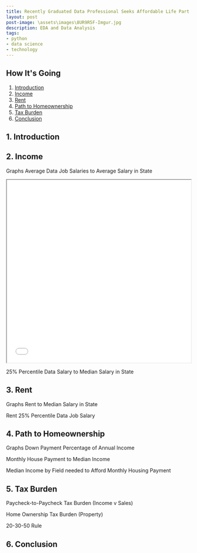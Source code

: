 ```yaml
---
title: Recently Graduated Data Professional Seeks Affordable Life Part 2
layout: post
post-image: \assets\images\8UR9R5F-Imgur.jpg
description: EDA and Data Analysis
tags:
- python
- data science
- technology
---
```


## How It's Going

1. [Introduction](#1-introduction)
2. [Income](#2-income)
3. [Rent](#3-rent)
4. [Path to Homeownership](#4-path-to-homeownership)
5. [Tax Burden](#3-tax-burden)
6. [Conclusion](#6-conclusion)


## 1. Introduction

## 2. Income

Graphs
Average Data Job Salaries to Average Salary in State
<iframe src="assets/images/Income_Comp.html" width="100%" height="500px"></iframe>

25% Percentile Data Salary to Median Salary in State

## 3. Rent

Graphs
Rent to Median Salary in State

Rent 25% Percentile Data Job Salary

## 4. Path to Homeownership

Graphs
Down Payment Percentage of Annual Income

Monthly House Payment to Median Income

Median Income by Field needed to Afford Monthly Housing Payment

## 5. Tax Burden

Paycheck-to-Paycheck Tax Burden (Income v Sales)

Home Ownership Tax Burden (Property)

20-30-50 Rule

## 6. Conclusion
